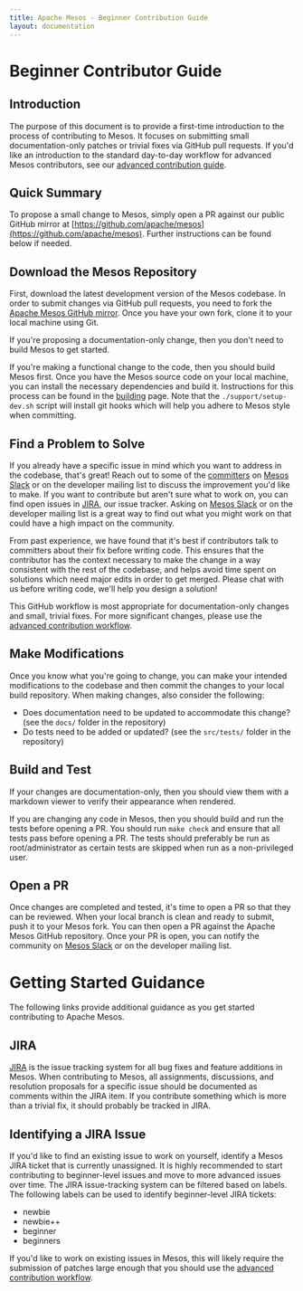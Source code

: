 ```yaml
---
title: Apache Mesos - Beginner Contribution Guide
layout: documentation
---
```


# Beginner Contributor Guide

## Introduction

The purpose of this document is to provide a first-time introduction to the process of contributing to Mesos. It focuses on submitting small documentation-only patches or trivial fixes via GitHub pull requests. If you'd like an introduction to the standard day-to-day workflow for advanced Mesos contributors, see our [advanced contribution guide](advanced-contribution.md).

## Quick Summary

To propose a small change to Mesos, simply open a PR against our public GitHub mirror at [https://github.com/apache/mesos](https://github.com/apache/mesos). Further instructions can be found below if needed.

## Download the Mesos Repository

First, download the latest development version of the Mesos codebase. In order to submit changes via GitHub pull requests, you need to fork the [Apache Mesos GitHub mirror](https://github.com/apache/mesos). Once you have your own fork, clone it to your local machine using Git.

If you're proposing a documentation-only change, then you don't need to build Mesos to get started.

If you're making a functional change to the code, then you should build Mesos first. Once you have the Mesos source code on your local machine, you can install the necessary dependencies and build it. Instructions for this process can be found in the [building](building.md) page. Note that the `./support/setup-dev.sh` script will install git hooks which will help you adhere to Mesos style when committing.

## Find a Problem to Solve

If you already have a specific issue in mind which you want to address in the codebase, that's great! Reach out to some of the [committers](committers.md) on [Mesos Slack](/community) or on the developer mailing list to discuss the improvement you'd like to make. If you want to contribute but aren't sure what to work on, you can find open issues in [JIRA](http://issues.apache.org/jira/browse/MESOS), our issue tracker. Asking on [Mesos Slack](/community) or on the developer mailing list is a great way to find out what you might work on that could have a high impact on the community.

From past experience, we have found that it's best if contributors talk to committers about their fix before writing code. This ensures that the contributor has the context necessary to make the change in a way consistent with the rest of the codebase, and helps avoid time spent on solutions which need major edits in order to get merged. Please chat with us before writing code, we'll help you design a solution!

This GitHub workflow is most appropriate for documentation-only changes and small, trivial fixes. For more significant changes, please use the [advanced contribution workflow](advanced-contribution.md).

## Make Modifications

Once you know what you're going to change, you can make your intended modifications to the codebase and then commit the changes to your local build repository. When making changes, also consider the following:

* Does documentation need to be updated to accommodate this change? (see the `docs/` folder in the repository)
* Do tests need to be added or updated? (see the `src/tests/` folder in the repository)

## Build and Test

If your changes are documentation-only, then you should view them with a markdown viewer to verify their appearance when rendered.

If you are changing any code in Mesos, then you should build and run the tests before opening a PR. You should run `make check` and ensure that all tests pass before opening a PR. The tests should preferably be run as root/administrator as certain tests are skipped when run as a non-privileged user.

## Open a PR

Once changes are completed and tested, it's time to open a PR so that they can be reviewed. When your local branch is clean and ready to submit, push it to your Mesos fork. You can then open a PR against the Apache Mesos GitHub repository. Once your PR is open, you can notify the community on [Mesos Slack](/community) or on the developer mailing list.

# Getting Started Guidance

The following links provide additional guidance as you get started contributing to Apache Mesos.

## JIRA

[JIRA](http://issues.apache.org/jira/browse/MESOS) is the issue tracking system for all bug fixes and feature additions in Mesos. When contributing to Mesos, all assignments, discussions, and resolution proposals for a specific issue should be documented as comments within the JIRA item. If you contribute something which is more than a trivial fix, it should probably be tracked in JIRA.

## Identifying a JIRA Issue

If you'd like to find an existing issue to work on yourself, identify a Mesos JIRA ticket that is currently unassigned. It is highly recommended to start contributing to beginner-level issues and move to more advanced issues over time. The JIRA issue-tracking system can be filtered based on labels. The following labels can be used to identify beginner-level JIRA tickets:

* newbie
* newbie++
* beginner
* beginners

If you'd like to work on existing issues in Mesos, this will likely require the submission of patches large enough that you should use the [advanced contribution workflow](advanced-contribution.md).
